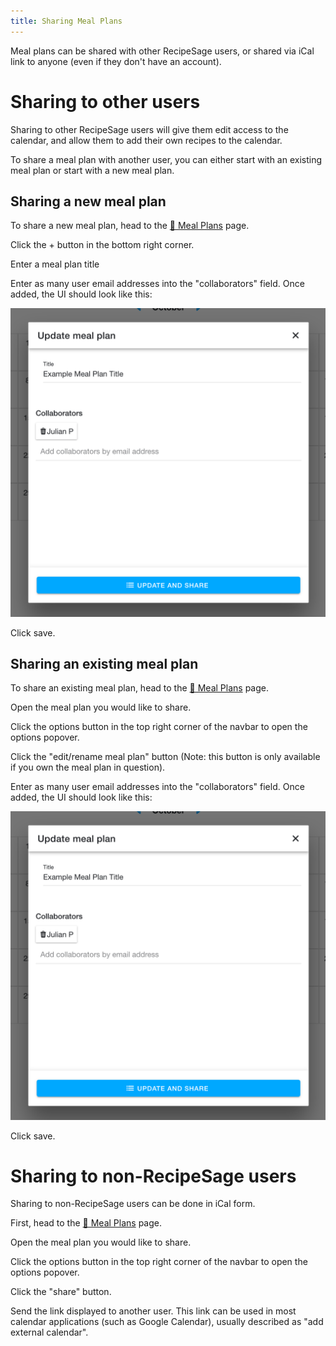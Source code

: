 ```yaml
---
title: Sharing Meal Plans
---
```


Meal plans can be shared with other RecipeSage users, or shared via iCal link to anyone (even if they don't have an account).

# Sharing to other users

Sharing to other RecipeSage users will give them edit access to the calendar, and allow them to add their own recipes to the calendar.

To share a meal plan with another user, you can either start with an existing meal plan or start with a new meal plan.

## Sharing a new meal plan

To share a new meal plan, head to the [📱 Meal Plans](https://recipesage.com/#/meal-plans) page.

Click the + button in the bottom right corner.

Enter a meal plan title

Enter as many user email addresses into the "collaborators" field. Once added, the UI should look like this:

<img className="screenshot" src="/img/meal-plan-edit.png"></img>

Click save.

## Sharing an existing meal plan

To share an existing meal plan, head to the [📱 Meal Plans](https://recipesage.com/#/meal-plans) page.

Open the meal plan you would like to share.

Click the options button in the top right corner of the navbar to open the options popover.

Click the "edit/rename meal plan" button (Note: this button is only available if you own the meal plan in question).

Enter as many user email addresses into the "collaborators" field. Once added, the UI should look like this:

<img className="screenshot" src="/img/meal-plan-edit.png"></img>

Click save.

# Sharing to non-RecipeSage users

Sharing to non-RecipeSage users can be done in iCal form.

First, head to the [📱 Meal Plans](https://recipesage.com/#/meal-plans) page.

Open the meal plan you would like to share.

Click the options button in the top right corner of the navbar to open the options popover.

Click the "share" button.

Send the link displayed to another user. This link can be used in most calendar applications (such as Google Calendar), usually described as "add external calendar".

